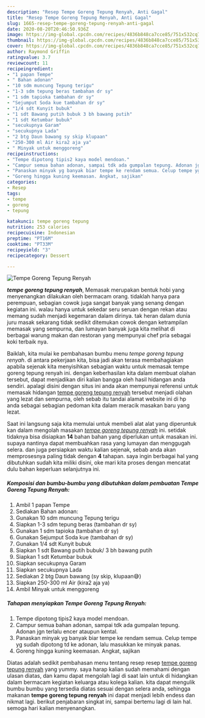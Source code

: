 ```yaml
---
description: "Resep Tempe Goreng Tepung Renyah, Anti Gagal"
title: "Resep Tempe Goreng Tepung Renyah, Anti Gagal"
slug: 1665-resep-tempe-goreng-tepung-renyah-anti-gagal
date: 2020-08-20T20:46:50.936Z
image: https://img-global.cpcdn.com/recipes/4836b848ca7cce85/751x532cq70/tempe-goreng-tepung-renyah-foto-resep-utama.jpg
thumbnail: https://img-global.cpcdn.com/recipes/4836b848ca7cce85/751x532cq70/tempe-goreng-tepung-renyah-foto-resep-utama.jpg
cover: https://img-global.cpcdn.com/recipes/4836b848ca7cce85/751x532cq70/tempe-goreng-tepung-renyah-foto-resep-utama.jpg
author: Raymond Griffin
ratingvalue: 3.7
reviewcount: 11
recipeingredient:
- "1 papan Tempe"
- " Bahan adonan"
- "10 sdm muncung Tepung terigu"
- "1-3 sdm tepung beras tambahan dr sy"
- "1 sdm tapioka tambahan dr sy"
- "Sejumput Soda kue tambahan dr sy"
- "1/4 sdt Kunyit bubuk"
- "1 sdt Bawang putih bubuk 3 bh bawang putih"
- "1 sdt Ketumbar bubuk"
- "secukupnya Garam"
- "secukupnya Lada"
- "2 btg Daun bawang sy skip klupaan"
- "250-300 ml Air kira2 aja ya"
- " Minyak untuk menggoreng"
recipeinstructions:
- "Tempe dipotong tipis2 kaya model mendoan."
- "Campur semua bahan adonan, sampai tdk ada gumpalan tepung. Adonan jgn terlalu encer ataupun kental."
- "Panaskan minyak yg banyak biar tempe ke rendam semua. Celup tempe yg sudah dipotong td ke adonan, lalu masukkan ke minyak panas."
- "Goreng hingga kuning keemasan. Angkat, sajikan"
categories:
- Resep
tags:
- tempe
- goreng
- tepung

katakunci: tempe goreng tepung 
nutrition: 253 calories
recipecuisine: Indonesian
preptime: "PT16M"
cooktime: "PT33M"
recipeyield: "3"
recipecategory: Dessert

---
```



![Tempe Goreng Tepung Renyah](https://img-global.cpcdn.com/recipes/4836b848ca7cce85/751x532cq70/tempe-goreng-tepung-renyah-foto-resep-utama.jpg)

<b><i>tempe goreng tepung renyah</i></b>, Memasak merupakan bentuk hobi yang menyenangkan dilakukan oleh bermacam orang. tidaklah hanya para perempuan, sebagian cowok juga sangat banyak yang senang dengan kegiatan ini. walau hanya untuk sekedar seru seruan dengan rekan atau memang sudah menjadi kegemaran dalam dirinya. tak heran dalam dunia juru masak sekarang tidak sedikit ditemukan cowok dengan ketrampilan memasak yang sempurna, dan lumayan banyak juga kita melihat di berbagai warung makan dan restoran yang mempunyai chef pria sebagai koki terbaik nya.

Baiklah, kita mulai ke pembahasan bumbu menu <i>tempe goreng tepung renyah</i>. di antara pekerjaan kita, bisa jadi akan terasa membahagiakan apabila sejenak kita menyisihkan sebagian waktu untuk memasak tempe goreng tepung renyah ini. dengan keberhasilan kita dalam membuat olahan tersebut, dapat menjadikan diri kalian bangga oleh hasil hidangan anda sendiri. apalagi disini dengan situs ini anda akan mempunyai referensi untuk memasak hidangan <u>tempe goreng tepung renyah</u> tersebut menjadi olahan yang lezat dan sempurna, oleh sebab itu tandai alamat website ini di hp anda sebagai sebagian pedoman kita dalam meracik masakan baru yang lezat.




Saat ini langsung saja kita memulai untuk membeli alat alat yang diperuntuk kan dalam mengolah masakan <u><i>tempe goreng tepung renyah</i></u> ini. setidak tidaknya bisa disiapkan <b>14</b> bahan bahan yang diperlukan untuk masakan ini. supaya nantinya dapat membuahkan rasa yang lumayan dan menggugah selera. dan juga persiapkan waktu kalian sejenak, sebab anda akan memprosesnya paling tidak dengan <b>4</b> tahapan. saya ingin berbagai hal yang dibutuhkan sudah kita miliki disini, oke mari kita proses dengan mencatat dulu bahan keperluan selanjutnya ini.

<!--inarticleads1-->

##### Komposisi dan bumbu-bumbu yang dibutuhkan dalam pembuatan Tempe Goreng Tepung Renyah:

1. Ambil 1 papan Tempe
1. Sediakan  Bahan adonan:
1. Gunakan 10 sdm muncung Tepung terigu
1. Siapkan 1-3 sdm tepung beras (tambahan dr sy)
1. Gunakan 1 sdm tapioka (tambahan dr sy)
1. Gunakan Sejumput Soda kue (tambahan dr sy)
1. Gunakan 1/4 sdt Kunyit bubuk
1. Siapkan 1 sdt Bawang putih bubuk/ 3 bh bawang putih
1. Siapkan 1 sdt Ketumbar bubuk
1. Siapkan secukupnya Garam
1. Siapkan secukupnya Lada
1. Sediakan 2 btg Daun bawang (sy skip, klupaan😅)
1. Siapkan 250-300 ml Air (kira2 aja ya)
1. Ambil  Minyak untuk menggoreng




<!--inarticleads2-->

##### Tahapan menyiapkan Tempe Goreng Tepung Renyah:

1. Tempe dipotong tipis2 kaya model mendoan.
1. Campur semua bahan adonan, sampai tdk ada gumpalan tepung. Adonan jgn terlalu encer ataupun kental.
1. Panaskan minyak yg banyak biar tempe ke rendam semua. Celup tempe yg sudah dipotong td ke adonan, lalu masukkan ke minyak panas.
1. Goreng hingga kuning keemasan. Angkat, sajikan




Diatas adalah sedikit pembahasan menu tentang resep resep <u>tempe goreng tepung renyah</u> yang yummy. saya harap kalian sudah memahami dengan ulasan diatas, dan kamu dapat mengolah lagi di saat lain untuk di hidangkan dalam bermacam kegiatan keluarga atau kolega kalian. kita dapat mengulik bumbu bumbu yang tersedia diatas sesuai dengan selera anda, sehingga makanan <b>tempe goreng tepung renyah</b> ini dapat menjadi lebih endess dan nikmat lagi. berikut penjabaran singkat ini, sampai bertemu lagi di lain hal. semoga hari kalian menyenangkan.
